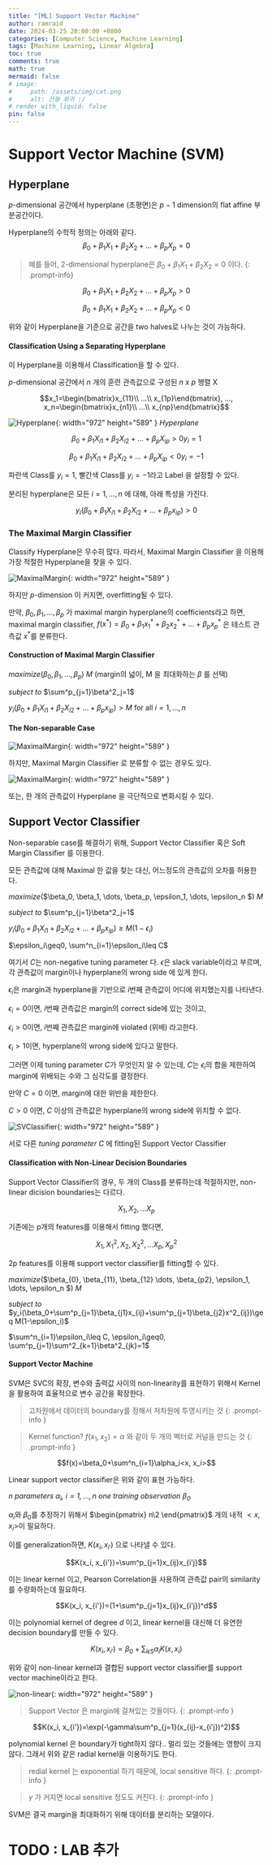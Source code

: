 ```yaml
---
title: "[ML] Support Vector Machine"
author: ramraid
date: 2024-03-25 20:00:00 +0800
categories: [Computer Science, Machine Learning]
tags: [Machine Learning, Linear Algebra]
toc: true
comments: true
math: true
mermaid: false
# image:
#     path: /assets/img/cat.png
#     alt: 선형 회귀 :/
# render_with_liquid: false
pin: false
---
```


# Support Vector Machine (SVM)

## Hyperplane

$p$-dimensional 공간에서 hyperplane (초평면)은 $p-1$ dimension의 flat affine 부분공간이다.

Hyperplane의 수학적 정의는 아래와 같다.
$$\beta_0+\beta_1X_1+\beta_2X_2+...+\beta_pX_p=0$$

> 예를 들어, 2-dimensional hyperplane은 $\beta_0+\beta_1X_1+\beta_2X_2=0$ 이다.
{: .prompt-info}

$$\beta_0+\beta_1X_1+\beta_2X_2+...+\beta_pX_p>0$$

$$\beta_0+\beta_1X_1+\beta_2X_2+...+\beta_pX_p<0$$

위와 같이 Hyperplane을 기준으로 공간을 two halves로 나누는 것이 가능하다.

#### Classification Using a Separating Hyperplane

이 Hyperplane을 이용해서 Classification을 할 수 있다.

$p$-dimensional 공간에서 $n$ 개의 훈련 관측값으로 구성된 $n$ x $p$ 행렬 X

$$x_1=\begin{bmatrix}x_{11}\\
...\\
x_{1p}\end{bmatrix}, ..., x_n=\begin{bmatrix}x_{n1}\\
...\\
x_{np}\end{bmatrix}$$

![Hyperplane](/assets/img/posts/MachineLearning/ML-Support-Vector-Machine/ML-Support-Vector-Machine-01.png){: width="972" height="589" }
_Hyperplane_

$$\beta_0+\beta_1X_{i1}+\beta_2X_{i2}+...+\beta_pX_{ip}>0 y_i=1$$

$$\beta_0+\beta_1X_{i1}+\beta_2X_{i2}+...+\beta_pX_{ip}<0 y_i=-1$$

파란색 Class를 $y_i=1$, 빨간색 Class를 $y_i=-1$라고 Label 을 설정할 수 있다.

분리된 hyperplane은 모든 $i=1,...,n$ 에 대해, 아래 특성을 가진다.

$$y_i(\beta_0+\beta_1X_{i1}+\beta_2X_{i2}+...+\beta_px_{ip})>0$$

### The Maximal Margin Classifier

Classify Hyperplane은 무수히 많다. 따라서, Maximal Margin Classifier 을 이용해 가장 적절한 Hyperplane을 찾을 수 있다.

![MaximalMargin](/assets/img/posts/MachineLearning/ML-Support-Vector-Machine/ML-Support-Vector-Machine-02.png){: width="972" height="589" }

하지만 $p$-dimension 이 커지면, overfitting될 수 있다.

만약, $\beta_0, \beta_1, ... ,\beta_p$ 가 maximal margin hyperplane의 coefficients라고 하면, maximal margin classifier, $f(x^*)=\beta_0 + \beta_1x^*_1 + \beta_2x^*_2 +...+\beta_px^*_p$ 은 테스트 관측값 $x^*$를 분류한다.

#### Construction of Maximal Margin Classifier

*maximize*($\beta_0, \beta_1, \dots, \beta_p$) $M$ (margin의 넓이, M 을 최대화하는 $\beta$ 를 선택)

*subject to* $\sum^p_{j=1}\beta^2_j=1$

$y_i(\beta_0+\beta_1X_{i1}+\beta_2X_{i2}+...+\beta_px_{ip})>M$ for all $i=1,...,n$

#### The Non-separable Case

![MaximalMargin](/assets/img/posts/MachineLearning/ML-Support-Vector-Machine/ML-Support-Vector-Machine-03.png){: width="972" height="589" }

하지만, Maximal Margin Classifier 로 분류할 수 없는 경우도 있다.

![MaximalMargin](/assets/img/posts/MachineLearning/ML-Support-Vector-Machine/ML-Support-Vector-Machine-04.png){: width="972" height="589" }

또는, 한 개의 관측값이 Hyperplane 을 극단적으로 변화시킬 수 있다.

## Support Vector Classifier

Non-separable case를 해결하기 위해, Support Vector Classifier 혹은 Soft Margin Classifier 를 이용한다.

모든 관측값에 대해 Maximal 한 값을 찾는 대신, 어느정도의 관측값의 오차를 허용한다.

*maximize*($\beta_0, \beta_1, \dots, \beta_p, \epsilon_1, \dots, \epsilon_n $) $M$

*subject to* $\sum^p_{j=1}\beta^2_j=1$

$y_i(\beta_0+\beta_1X_{i1}+\beta_2X_{i2}+...+\beta_px_{ip})\geq M(1-\epsilon_i)$

$\epsilon_i\geq0, \sum^n_{i=1}\epsilon_i\leq C$

여기서 $C$는 non-negative tuning parameter 다.
$\epsilon$은 slack variable이라고 부르며, 각 관측값이 margin이나 hyperplane의 wrong side 에 있게 한다.

$\epsilon_i$은 margin과 hyperplane을 기반으로 $i$번째 관측값이 어디에 위치했는지를 나타낸다.

$\epsilon_i=0$이면, $i$번째 관측값은 margin의 correct side에 있는 것이고,

$\epsilon_i>0$이면, $i$번째 관측값은 margin에 violated (위배) 라고한다.

$\epsilon_i>1$이면, hyperplane의 wrong side에 있다고 말한다.

그러면 이제 tuning parameter $C$가 무엇인지 알 수 있는데, $C$는 $\epsilon_i$의 합을 제한하여 margin에 위배되는 수와 그 심각도를 결정한다.

만약 $C=0$ 이면, margin에 대한 위반을 제한한다.

$C>0$ 이면, $C$ 이상의 관측값은 hyperplane의 wrong side에 위치할 수 없다.

![SVClassifier](/assets/img/posts/MachineLearning/ML-Support-Vector-Machine/ML-Support-Vector-Machine-05.png){: width="972" height="589" }

서로 다른 *tuning parameter* $C$ 에 fitting된 Support Vector Classifier

#### Classification with Non-Linear Decision Boundaries

Support Vector Classifier의 경우, 두 개의 Class를 분류하는데 적절하지만, non-linear dicision boundaries는 다르다.

$$X_1, X_2, \dots X_p$$

기존에는 p개의 features를 이용해서 fitting 했다면,

$$X_1, X^2_1, X_2, X^2_2, \dots X_p, X^2_p$$

2p features를 이용해 support vector classifier를 fitting할 수 있다.

*maximize*($\beta_{0}, \beta_{11}, \beta_{12} \dots, \beta_{p2}, \epsilon_1, \dots, \epsilon_n $) $M$

*subject to* $y_i(\beta_0+\sum^p_{j=1}\beta_{j1}x_{ij}+\sum^p_{j=1}\beta_{j2}x^2_{ij})\geq M(1-\epsilon_i)$

$\sum^n_{i=1}\epsilon_i\leq C, \epsilon_i\geq0, \sum^p_{j=1}\sum^2_{k=1}\beta^2_{jk}=1$


#### Support Vector Machine

SVM은 SVC의 확장, 변수와 출력값 사이의 non-linearity를 표현하기 위해서 Kernel 을 활용하여 효율적으로 변수 공간을 확장한다.

> 고차원에서 데이터의 boundary를 정해서 저차원에 투영시키는 것
{: .prompt-info }

> Kernel function? $f(x_1, x_2)=\alpha$ 와 같이 두 개의 벡터로 커널을 만드는 것
{: .prompt-info }

$$f(x)=\beta_0+\sum^n_{i=1}\alpha_i<x, x_i>$$

Linear support vector classifier은 위와 같이 표현 가능하다.

*n parameters $\alpha_i$, $i=1,\dots,n$*
*one training observation $\beta_0$*

$\alpha_i$와 $\beta_0$를 추정하기 위해서 $\begin{pmatrix} n\2 \end{pmatrix}$ 개의 내적 $<x, x_i>$이 필요하다.

이를 generalization하면, $K(x_i, x_{i'})$ 으로 나타낼 수 있다.

$$K(x_i, x_{i'})=\sum^p_{j=1}x_{ij}x_{i'j}$$

이는 linear kernel 이고, Pearson Correlation을 사용하여 관측값 pair의 similarity를 수량화하는데 필요하다.

$$K(x_i, x_{i'})=(1+\sum^p_{j=1}x_{ij}x_{i'j})^d$$

이는 polynomial kernel of degree $d$ 이고, linear kernel을 대신해 더 유연한 decision boundary를 만들 수 있다.

$$K(x_i, x_{i'})=\beta_0 + \sum_{i\epsilon S}\alpha_iK(x,x_i)$$

위와 같이 non-linear kernel과 결합된 support vector classifier를 support vector machine이라고 한다.

![non-linear](/assets/img/posts/MachineLearning/ML-Support-Vector-Machine/ML-Support-Vector-Machine-06.png){: width="972" height="589" }

> Support Vector 은 margin에 걸쳐있는 것들이다.
{: .prompt-info }

$$K(x_i, x_{i'})=\exp(-\gamma\sum^p_{j=1}(x_{ij}-x_{i'j})^2)$$

polynomial kernel 은 boundary가 tight하지 않다.. 멀리 있는 것들에는 영향이 크지 않다. 그래서 위와 같은 radial kernel을 이용하기도 한다.

> redial kernel 는 exponential 하기 때문에, local sensitive 하다.
{: .prompt-info }

> $\gamma$ 가 커지면 local sensitive 정도도 커진다.
{: .prompt-info }

SVM은 결국 margin을 최대화하기 위해 데이터를 분리하는 모델이다.

# TODO : LAB 추가